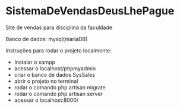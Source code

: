 # SistemaDeVendasDeusLhePague
Site de vendas para disciplina da faculdade

Banco de dados: mysql(mariaDB)

Instruções para rodar o projeto localmente:
- Instalar o xampp
- acessar o localhost/phpmyadmin
- criar o banco de dados SysSales
- abrir o projeto no terminal
- rodar o comando php artisan migrate
- rodar o comando php artisan server
- acessar o localhost:8000/
